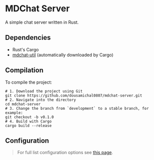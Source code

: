 # MDChat Server

A simple chat server written in Rust.

## Dependencies

- Rust's Cargo 
- [mdchat-util](https://github.com/dousamichal0807/mdchat-util) (automatically downloaded by Cargo)

## Compilation

To compile the project:

```shell
# 1. Download the project using Git
git clone https://github.com/dousamichal0807/mdchat-server.git
# 2. Navigate into the directory
cd mdchat-server
# 3. Change the branch from `development` to a stable branch, for example:
git checkout -b v0.1.0
# 4. Build with Cargo
cargo build --release
```

## Configuration

> For full list configuration options see [this page](doc/configuration.md).